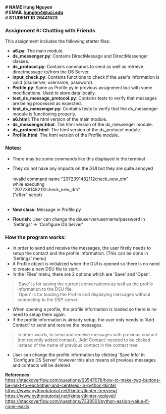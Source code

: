 **# NAME Hung Nguyen**
<br>**# EMAIL hunghn4@uci.edu**
<br>**# STUDENT ID 26441523**

### Assignment 6: Chatting with Friends

This assignment includes the following starter files:

* __a6.py__:  The main module.
* __ds_messenger.py__: Contains DirectMessage and DirectMessenger classes.
* __ds_protocol.py__: Contains commands to send as well as retrieve directmessage to/from the DS Server.
* __input_check.py__: Contains functions to check if the user's information is valid (dsuserver, username, password).
* __Profile.py__: Same as Profile.py in previous assignment but with some modifications. Used to store data locally.
* __test_ds_message_protocol.py__: Contains tests to verify that messages are being processed as expected.
* __test_ds_messenger.py__: Contains tests to verify that the ds_messenger module is functioning properly.
* __a6.html__: The html version of the main module.
* __ds_messenger.html__: The html version of the ds_messenger module.
* __ds_protocol.html__: The html version of the ds_protocol module.
* __Profile.html__: The html version of the Profile module.

### Notes:
- There may be some commands like this displayed in the terminal
- They do not have any impacts on the GUI but they are quite annoyed<br><br>
invalid command name "2072391482112check_new_dm"<br>
    while executing<br>
"2072391482112check_new_dm"<br>
    ("after" script)<br><br>
    
- **New class:** Message in Profile.py<br>
- **Flourish:** User can change the dsuserver/username/password in 'Settings' -> 'Configure DS Server'

### How the program works:
- In order to send and receive the messages, the user firstly needs to setup the contact and the profile information.
(This can be done in 'Settings' menu)
- A Profile object is initialized when the GUI is opened so there is no need to create a new DSU file to start.
- In the 'Files' menu, there are 2 options which are 'Save' and 'Open'.
>'Save' is for saving the current conversations as well as the profile information to the DSU file.<br>
> 'Open' is for loading the Profile and displaying messages without connecting to the DSP server
- When opening a profile, the profile information is loaded so there is no need to setup them again.
- If the profile information is already setup, the user only needs to 'Add Contact' to send and receive the messages.
> In other words, to send and receive messages with previous contact (not recently added contact), 'Add Contact' needed to be clicked instead of the name of previous contact in the contact tree
- User can change the profile information by clicking 'Save Info' in 'Configure DS Server' however this also means all previous messages and contacts will be deleted

**References:**<br>
https://stackoverflow.com/questions/63547078/how-to-make-two-buttons-be-next-to-eachother-and-centered-in-python-tkinter<br>
https://www.pythontutorial.net/tkinter/tkinter-treeview/<br>
https://www.pythontutorial.net/tkinter/tkinter-toplevel/<br>
https://stackoverflow.com/questions/7338501/python-assign-value-if-none-exists


```python

```
